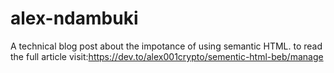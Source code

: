# alex-ndambuki
A technical blog post about the impotance of using semantic HTML. to read the full article visit:https://dev.to/alex001crypto/sementic-html-beb/manage
